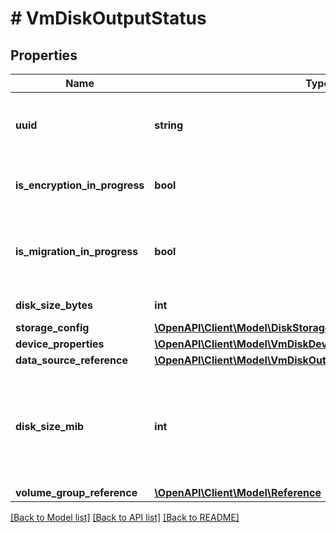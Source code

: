 # # VmDiskOutputStatus

## Properties

Name | Type | Description | Notes
------------ | ------------- | ------------- | -------------
**uuid** | **string** | The device ID which is used to uniquely identify this particular disk. | [optional]
**is_encryption_in_progress** | **bool** | Indicates whether encryption is in progress or not. | [optional] [default to false]
**is_migration_in_progress** | **bool** | Indicated if the disk is undergoing migration to another container or not. | [optional] [default to false]
**disk_size_bytes** | **int** | Size of the disk in Bytes. | [optional]
**storage_config** | [**\OpenAPI\Client\Model\DiskStorageConfig**](DiskStorageConfig.md) |  | [optional]
**device_properties** | [**\OpenAPI\Client\Model\VmDiskDeviceProperties**](VmDiskDeviceProperties.md) |  | [optional]
**data_source_reference** | [**\OpenAPI\Client\Model\VmDiskOutputStatusDataSourceReference**](VmDiskOutputStatusDataSourceReference.md) |  | [optional]
**disk_size_mib** | **int** | Size of the disk in MiB. Must match the size specified in &#39;disk_size_bytes&#39; - rounded up to the nearest MiB -  when that field is present. | [optional]
**volume_group_reference** | [**\OpenAPI\Client\Model\Reference**](Reference.md) |  | [optional]

[[Back to Model list]](../../README.md#models) [[Back to API list]](../../README.md#endpoints) [[Back to README]](../../README.md)
